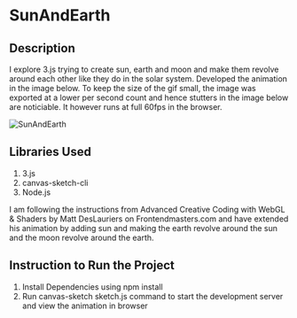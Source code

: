 # SunAndEarth

## Description

I explore 3.js trying to create sun, earth and moon and make them revolve around each other like they do in the solar system. 
Developed the animation in the image below. To keep the size of the gif small, the image was exported at a lower per second 
count and hence stutters in the image below are noticiable. It however runs at full 60fps in the browser.

![SunAndEarth](SunAndEarth.gif)

## Libraries Used

1. 3.js
2. canvas-sketch-cli
3. Node.js

I am following the instructions from Advanced Creative Coding with WebGL & Shaders by Matt DesLauriers on Frontendmasters.com and 
have extended his animation by adding sun and making the earth revolve around the sun and the moon revolve around the earth.

## Instruction to Run the Project

1. Install Dependencies using npm install
2. Run canvas-sketch sketch.js command to start the development server and view the animation in browser
